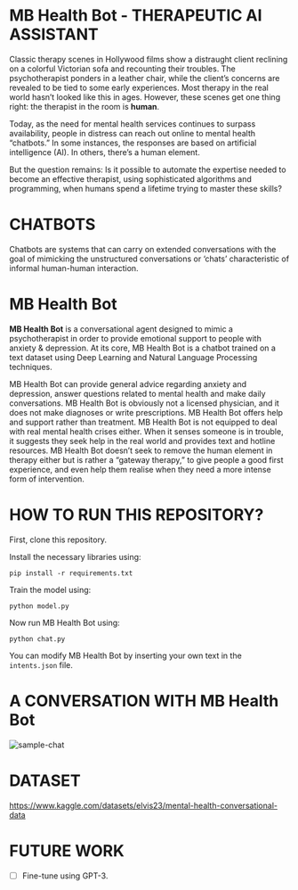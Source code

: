 # MB Health Bot - THERAPEUTIC AI ASSISTANT

Classic therapy scenes in Hollywood films show a distraught client reclining on a colorful Victorian sofa and recounting their troubles. The psychotherapist ponders in a leather chair, while the client’s concerns are revealed to be tied to some early experiences. Most therapy in the real world hasn’t looked like this in ages. However, these scenes get one thing right: the therapist in the room is **human**. <br>

Today, as the need for mental health services continues to surpass availability, people in distress can reach out online to mental health “chatbots.” In some instances, the responses are based on artificial intelligence (AI). In others, there’s a human element.

But the question remains: Is it possible to automate the expertise needed to become an effective therapist, using sophisticated algorithms and programming, when humans spend a lifetime trying to master these skills?

# CHATBOTS

Chatbots are systems that can carry on extended conversations with the goal of mimicking the unstructured conversations or ‘chats’ characteristic of informal human-human interaction.

# MB Health Bot

**MB Health Bot** is a conversational agent designed to mimic a psychotherapist in order to provide emotional support to people with anxiety & depression.
At its core, MB Health Bot is a chatbot trained on a text dataset using Deep Learning and Natural Language Processing techniques.

MB Health Bot can provide general advice regarding anxiety and depression, answer questions related to mental health and make daily conversations. MB Health Bot is obviously not a licensed physician, and it does not make diagnoses or write prescriptions. MB Health Bot offers help and support rather than treatment. MB Health Bot is not equipped to deal with real mental health crises either. When it senses someone is in trouble, it suggests they seek help in the real world and provides text and hotline resources. MB Health Bot doesn’t seek to remove the human element in therapy either but is rather a “gateway therapy,” to give people a good first experience, and even help them realise when they need a more intense form of intervention.

# HOW TO RUN THIS REPOSITORY?

First, clone this repository.

Install the necessary libraries using:

```
pip install -r requirements.txt
```

Train the model using:

```
python model.py
```

Now run MB Health Bot using:

```
python chat.py
```

You can modify MB Health Bot by inserting your own text in the `intents.json` file.

# A CONVERSATION WITH MB Health Bot

![sample-chat](https://blogger.googleusercontent.com/img/b/R29vZ2xl/AVvXsEgGKQwZ1rMoht6X4a_6ghuuQR9BinxXoipk7dWGd6py5evjaXU8xV-FsUVZ4EcbQmAqBLRWZ8pcyMLBlZHttnsK-MCS-XzCQdgqheJXiBnj7fB34aZ_0vM-1vudsSEt8pUUTJwN1ZMNAeabDkjWEtEVowtfRdDTXjGsvJAEVt4SfiEz6v5tQrkjlWr4plsC/s1600/Demo.png)

# DATASET

https://www.kaggle.com/datasets/elvis23/mental-health-conversational-data

# FUTURE WORK

- [ ] Fine-tune using GPT-3.
